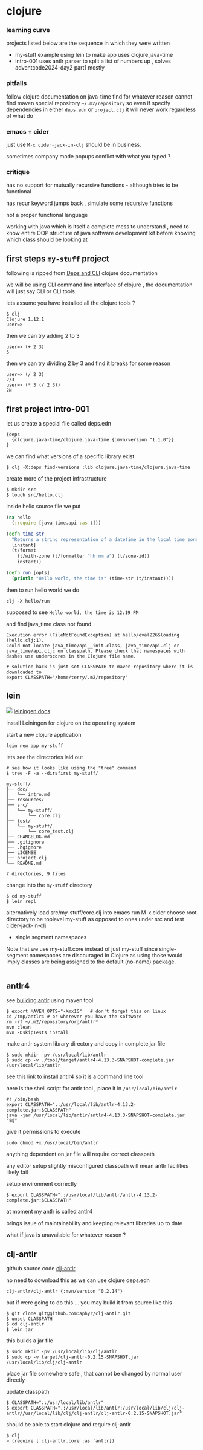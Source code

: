 # clojure

### learning curve

projects listed below are the sequence in which they were written

- my-stuff example using lein to make app uses clojure.java-time
- intro-001 uses antlr parser to split a list of numbers up , solves adventcode2024-day2 part1 mostly

### pitfalls

follow clojure documentation on java-time find for whatever reason cannot find maven
special repository ```~/.m2/repository``` so even if specify dependencies in either ```deps.edn``` or ```project.clj``` it will never work regardless of what do

### emacs + cider

just use ```M-x cider-jack-in-clj``` should be in business. 

sometimes company mode popups conflict with what you typed ?


### critique

has no support for mutually recursive functions - although tries to be functional

has recur keyword jumps back , simulate some recursive functions

not a proper functional language

working with java which is itself a complete mess to understand , need to know entire OOP 
structure of java software development kit before knowing which class should be looking at




## first steps ``my-stuff`` project

following is ripped from [Deps and CLI](https://clojure.org/guides/deps_and_cli) clojure documentation

we will be using CLI command line interface of clojure , the documentation will just say CLI or CLI tools.

lets assume you have installed all the clojure tools ?

```
$ clj
Clojure 1.12.1
user=> 
```

then we can try adding 2 to 3 
```
user=> (+ 2 3)
5
```

then we can try dividing 2 by 3 and find it breaks for some reason
```
user=> (/ 2 3)
2/3
user=> (* 3 (/ 2 3))
2N
```

## first project intro-001

let us create a special file called deps.edn
```
{deps
  {clojure.java-time/clojure.java-time {:mvn/version "1.1.0"}}
}
```

we can find what versions of a specific library exist 
```
$ clj -X:deps find-versions :lib clojure.java-time/clojure.java-time
```

create more of the project infrastructure
```
$ mkdir src
$ touch src/hello.clj
```

inside hello source file we put 
```clojure
(ns hello
  (:require [java-time.api :as t]))

(defn time-str
  "Returns a string representation of a datetime in the local time zone."
  [instant]
  (t/format
    (t/with-zone (t/formatter "hh:mm a") (t/zone-id))
    instant))

(defn run [opts]
  (println "Hello world, the time is" (time-str (t/instant))))
```

then to run hello world we do 
```
clj -X hello/run
```

supposed to see ```Hello world, the time is 12:19 PM```

and find java_time class not found
```
Execution error (FileNotFoundException) at hello/eval226$loading (hello.clj:1).
Could not locate java_time/api__init.class, java_time/api.clj or java_time/api.cljc on classpath. Please check that namespaces with dashes use underscores in the Clojure file name.

```

```
# solution hack is just set CLASSPATH to maven repository where it is downloaded to
export CLASSPATH="/home/terry/.m2/repository" 
```


## lein

![](images/leiningen.jpg) [leiningen docs](https://leiningen.org/)

install Leiningen for clojure on the operating system 

start a new clojure application
```
lein new app my-stuff
```

lets see the directories laid out
```
# see how it looks like using the "tree" command
$ tree -F -a --dirsfirst my-stuff/
```

```
my-stuff/
├── doc/
│   └── intro.md
├── resources/
├── src/
│   └── my-stuff/
│       └── core.clj
├── test/
│   └── my-stuff/
│       └── core_test.clj
├── CHANGELOG.md
├── .gitignore
├── .hgignore
├── LICENSE
├── project.clj
└── README.md

7 directories, 9 files
```

change into the ```my-stuff``` directory

```
$ cd my-stuff
$ lein repl
```

alternatively load src/my-stuff/core.clj into emacs 
run M-x cider
choose root directory to be toplevel my-stuff as opposed to ones under src and test
cider-jack-in-clj



- single segment namespaces

Note that we use my-stuff.core instead of just my-stuff since single-segment namespaces are discouraged in Clojure as using those would imply classes are being assigned to the default (no-name) package.


```

```

## antlr4

see [building antlr](https://github.com/antlr/antlr4/blob/master/doc/building-antlr.md#compile) using maven tool 

```
$ export MAVEN_OPTS="-Xmx1G"   # don't forget this on linux
cd /tmp/antlr4 # or wherever you have the software
rm -rf ~/.m2/repository/org/antlr*
mvn clean
mvn -DskipTests install
```

make antlr system library directory and copy in complete jar file
```
$ sudo mkdir -pv /usr/local/lib/antlr
$ sudo cp -v ./tool/target/antlr4-4.13.3-SNAPSHOT-complete.jar /usr/local/lib/antlr
```

see this link [to install antlr4](https://www.cs.upc.edu/~cl/practica/install.html) so it is a command line tool 

here is the shell script for antlr tool , place it in ```/usr/local/bin/antlr```

```
#! /bin/bash
export CLASSPATH=".:/usr/local/lib/antlr-4.13.2-complete.jar:$CLASSPATH"
java -jar /usr/local/lib/antlr/antlr4-4.13.3-SNAPSHOT-complete.jar "$@"
```

give it permissions to execute 
```
sudo chmod +x /usr/local/bin/antlr
```

anything dependent on jar file will require correct classpath 

any editor setup slightly misconfigured classpath will mean antlr facilities likely fail

setup environment correctly

```
$ export CLASSPATH=".:/usr/local/lib/antlr/antlr-4.13.2-complete.jar:$CLASSPATH"
```

at moment my antlr is called antlr4

brings issue of maintainability and keeping relevant libraries up to date

what if java is unavailable for whatever reason ?

## clj-antlr

github source code [clj-antlr](https://github.com/aphyr/clj-antlr) 

no need to download this as we can use clojure deps.edn

```
clj-antlr/clj-antlr {:mvn/version "0.2.14"}
```

but if were going to do this ... you may build it from source like this

```
$ git clone git@github.com:aphyr/clj-antlr.git
$ unset CLASSPATH
$ cd clj-antlr
$ lein jar
```

this builds a jar file

```
$ sudo mkdir -pv /usr/local/lib/clj/antlr
$ sudo cp -v target/clj-antlr-0.2.15-SNAPSHOT.jar /usr/local/lib/clj/clj-antlr

```

place jar file somewhere safe , that cannot be changed by normal user directly

update classpath

```
$ CLASSPATH=".:/usr/local/lib/antlr" 
$ export CLASSPATH=".:/usr/local/lib/antlr:/usr/local/lib/clj/clj-antlr//usr/local/lib/clj/clj-antlr/clj-antlr-0.2.15-SNAPSHOT.jar"
```

should be able to start clojure and require clj-antlr

```
$ clj
> (require ['clj-antlr.core :as 'antlr])
```

